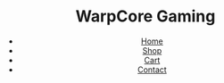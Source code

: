 
<!DOCTYPE html>
<html lang="en">
<head>
    
</head>
<body>
    <header>
        <h1>WarpCore Gaming</h1>
        <nav>
            <ul>
                <li><a href="index.html">Home</a></li>
                <li><a href="shop.html">Shop</a></li>
                <li><a href="cart.html">Cart</a></li>
                <li><a href="contact.html">Contact</a></li>
            </ul>
        </nav>
    </header>

    
</body>
</html>
